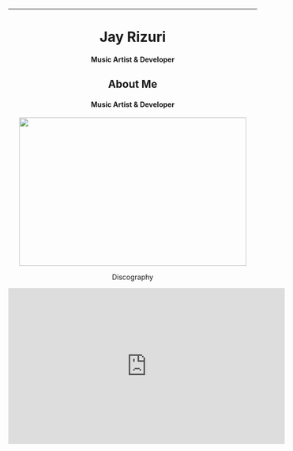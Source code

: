 
****

## <h1 align="center">Jay Rizuri</h1>

 
<h4 align="center">Music Artist & Developer</h4>

### <h2 align="center">About Me</h2>

<h4 align="center">Music Artist & Developer</h4>

<p align="center">
  <img width="460" height="300" src="https://github-readme-stats.vercel.app/api?username=JayRizuri&show_icons=true&theme=nord">
</p>
<p align="center"> Discography</p>
<iframe width="560" height="315" src="https://www.youtube.com/embed/FhdoUOkWTGc" frameborder="0" allow="accelerometer; autoplay; clipboard-write; encrypted-media; gyroscope; picture-in-picture" allowfullscreen></iframe>
